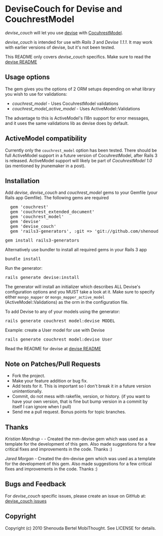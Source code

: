 # DeviseCouch for Devise and CouchrestModel

*devise_couch* will let you use [devise](http://github.com/plataformatec/devise) with [CocuhrestModel](http://github.com/couchrest/couchrest_model). 

*devise_couch* is intended for use with *Rails 3* and *Devise 1.1.1*. It may work with earlier versions of devise, but it's not been tested.

This README only covers *devise_couch* specifics. Make sure to read the [devise README](http://github.com/plataformatec/devise/blob/master/README.rdoc)

## Usage options

The gem gives you the options of 2 ORM setups depending on what library you wish to use for validations:   

* *couchrest_model* - Uses CocuhrestModel validations 
* *couchrest_model_active_model* - Uses ActiveModel::Validations

The advantage to this is ActiveModel's I18n support for error messages, and it uses the same validations lib as devise does by default.

## ActiveModel compatibility 

Currently only the <code>couchrest_model</code> option has been tested. 
There should be full ActiveModel support in a future version of CocuhrestModel, after Rails 3 is released.
ActiveModel support will likely be part of *CocuhrestModel 1.0* (as mentioned by jnunemaker in a post).

## Installation

Add *devise*, *devise_couch* and *couchrest_model* gems to your Gemfile (your Rails app Gemfile). The following gems are required

<pre>
  gem 'couchrest'
  gem 'couchrest_extended_document'
  gem 'couchrest_model'
  gem 'devise'
  gem 'devise_couch'
  gem 'rails3-generators', :git => 'git://github.com/shenoudab/rails3-generators.git'
</pre>

<pre>gem install rails3-generators</pre>
  
Alternatively use bundler to install all required gems in your Rails 3 app 

<pre>bundle install</pre>

Run the generator:

<pre>rails generate devise:install</pre>

The generator will install an initializer which describes ALL Devise's
configuration options and you MUST take a look at it. Make sure to specify
either <code>mongo_mapper</code> or <code>mongo_mapper_active_model</code> (ActiveModel::Validations) 
as the orm in the configuration file.

To add Devise to any of your models using the generator:

<pre>rails generate couchrest_model:devise MODEL</pre>  

Example: create a User model for use with Devise  

<pre>rails generate couchrest_model:devise User</pre>

Read the README for devise at [devise README](http://github.com/plataformatec/devise/blob/master/README.rdoc)

## Note on Patches/Pull Requests
 
* Fork the project.
* Make your feature addition or bug fix.
* Add tests for it. This is important so I don't break it in a
  future version unintentionally.
* Commit, do not mess with rakefile, version, or history.
  (if you want to have your own version, that is fine but bump version in a commit by itself I can ignore when I pull)
* Send me a pull request. Bonus points for topic branches.

## Thanks

*Kristian Mandrup* -  - Created the mm-devise gem which was used as a template for the development of this gem.
Also made suggestions for a few critical fixes and improvements in the code. Thanks :)

*Jared Morgan* - Created the dm-devise gem which was used as a template for the development of this gem.
Also made suggestions for a few critical fixes and improvements in the code. Thanks :)

## Bugs and Feedback

For *devise_couch* specific issues, please create an issue on GitHub at: [devise_couch issues](http://github.com/shenoudab/devise_couch/issues)

## Copyright

Copyright (c) 2010 Shenouda Bertel MobiThought. See LICENSE for details.
